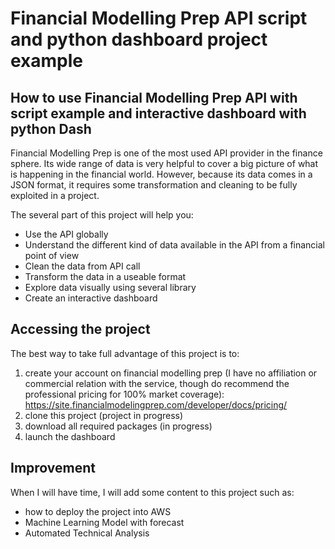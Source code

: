 # Financial Modelling Prep API script and python dashboard project example

## How to use Financial Modelling Prep API with script example and interactive dashboard with python Dash

Financial Modelling Prep is one of the most used API provider in the finance sphere. Its wide range of data is very helpful to cover a big picture of what is happening in the financial world. However, because its data comes in a JSON format, it requires some transformation and cleaning to be fully exploited in a project.

The several part of this project will help you:
* Use the API globally
* Understand the different kind of data available in the API from a financial point of view
* Clean the data from API call
* Transform the data in a useable format
* Explore data visually using several library
* Create an interactive dashboard

## Accessing the project

The best way to take full advantage of this project is to:
1. create your account on financial modelling prep (I have no affiliation or commercial relation with the service, though do recommend the professional pricing for 100% market coverage): https://site.financialmodelingprep.com/developer/docs/pricing/
2. clone this project (project in progress)
3. download all required packages (in progress)
4. launch the dashboard

## Improvement

When I will have time, I will add some content to this project such as:
* how to deploy the project into AWS
* Machine Learning Model with forecast
* Automated Technical Analysis
